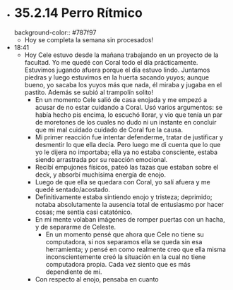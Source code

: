 - # 35.2.14 Perro Rítmico
  background-color:: #787f97
	- Hoy se completa la semana sin procesados!
- 18:41
	- Hoy Cele estuvo desde la mañana trabajando en un proyecto de la facultad. Yo me quedé con Coral todo el día prácticamente. Estuvimos jugando afuera porque el día estuvo lindo. Juntamos piedras y luego estuvimos en la huerta sacando yuyos; aunque bueno, yo sacaba los yuyos más que nada, él miraba y jugaba en el pastito. Además se subió al trampolín solito!
		- En un momento Cele salió de casa enojada y me empezó a acusar de no estar cuidando a Coral. Usó varios argumentos: se había hecho pis encima, lo escuchó llorar, y vio que tenía un par de moretones de los cuales no dudo ni un instante en concluir que mi mal cuidado cuidado de Coral fue la causa.
		- Mi primer reacción fue intentar defenderme, tratar de justificar y desmentir lo que ella decía. Pero luego me di cuenta que lo que yo le dijera no importaba; ella ya no estaba consciente, estaba siendo arrastrada por su reacción emocional.
		- Recibí empujones físicos, pateó las tazas que estaban sobre el deck, y absorbí muchísima energía de enojo.
		- Luego de que ella se quedara con Coral, yo salí afuera y me quedé sentado/acostado.
		- Definitivamente estaba sintiendo enojo y tristeza; deprimido; notaba absolutamente la ausencia total de entusiasmo por hacer cosas; me sentía casi catatónico.
		- En mi mente volaban imágenes de romper puertas con un hacha, y de separarme de Celeste.
			- En un momento pensé que ahora que Cele no tiene su computadora, si nos separamos ella se queda sin esa herramienta; y pensé en como realmente creo que ella misma inconscientemente creó la situación en la cual no tiene computadora propia. Cada vez siento que es más dependiente de mí.
		- Con respecto al enojo, pensaba en cuanto